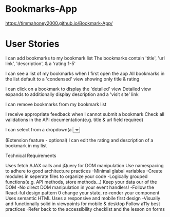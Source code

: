 # Bookmarks-App

https://timmahoney2000.github.io/Bookmark-App/

# User Stories

 I can add bookmarks to my bookmark list
The bookmarks contain 'title', 'url link', 'description', & a 'rating 1-5'

 I can see a list of my bookmarks when I first open the app
All bookmarks in the list default to a 'condensed' view showing only title & rating

 I can click on a bookmark to display the 'detailed' view
Detailed view expands to additionally display description and a 'visit site' link

 I can remove bookmarks from my bookmark list

 I receive appropriate feedback when I cannot submit a bookmark
Check all validations in the API documentation(e.g. title & url field required)

 I can select from a dropdown(a <select> element) a 'minimum rating to filter the list by all bookmarks rated at or above the chosen selection

 (Extension feature - optional) I can edit the rating and description of a bookmark in my list

 Technical Requirements

Uses fetch AJAX calls and jQuery for DOM manipulation
Use namespacing to adhere to good architecture practices
 -Minimal glabal variables
 -Create modules in seperate files to organize your code
 -Logically grouped functions(e.g. API methods, store methods...)
 Keep your data our of the DOM
 -No direct DOM manipulation in your event handlers!
 -Follow the React-ful design pattern 0 change your state, re-render your component
 Uses semantic HTML
 Uses a responsive and mobile first design
 -Visually and functionally solid in viewpoints for mobile & desktop
 Follow a11y best practices
 -Refer back to the accessibility checklist and the lesson on forms

